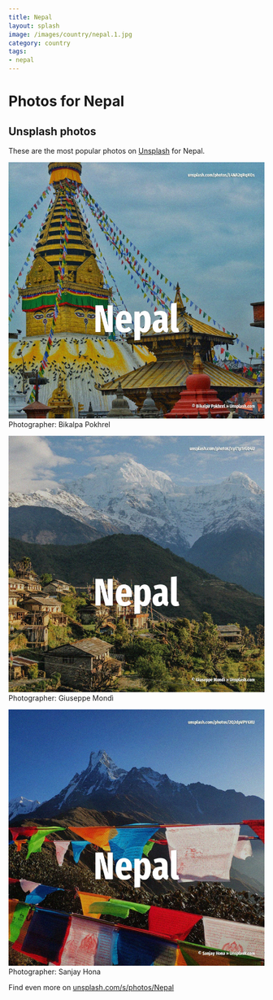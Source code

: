 ```yaml
---
title: Nepal
layout: splash
image: /images/country/nepal.1.jpg
category: country
tags:
- nepal
---
```

# Photos for Nepal
 
## Unsplash photos
These are the most popular photos on [Unsplash](https://unsplash.com) for Nepal.
 
![Nepal](/images/country/nepal.1.jpg)
Photographer:  Bikalpa Pokhrel
 
![Nepal](/images/country/nepal.2.jpg)
Photographer:  Giuseppe Mondì
 
![Nepal](/images/country/nepal.3.jpg)
Photographer:  Sanjay Hona
 
Find even more on [unsplash.com/s/photos/Nepal](https://unsplash.com/s/photos/Nepal)
 

